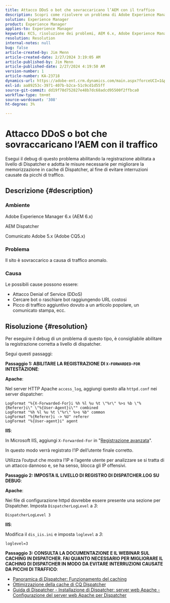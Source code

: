 ```yaml
---
title: Attacco DDoS o bot che sovraccaricano l’AEM con il traffico
description: Scopri come risolvere un problema di Adobe Experience Manager in cui il sito viene sovraccaricato da traffico anomalo.
solution: Experience Manager
product: Experience Manager
applies-to: Experience Manager
keywords: KCS, risoluzione dei problemi, AEM 6.x, Adobe Experience Manager 6.x, AEM Dispatcher, CQ5.x, comunicato Adobe 5.x, Adobe CQ5.x, attacco DDoS, negazione del servizio, bot, sovraccarico, traffico
resolution: Resolution
internal-notes: null
bug: false
article-created-by: Jim Menn
article-created-date: 2/27/2024 3:19:05 AM
article-published-by: Jim Menn
article-published-date: 2/27/2024 4:19:50 AM
version-number: 1
article-number: KA-23718
dynamics-url: https://adobe-ent.crm.dynamics.com/main.aspx?forceUCI=1&pagetype=entityrecord&etn=knowledgearticle&id=68d651f5-1ed5-ee11-9079-6045bd006268
exl-id: aa89253c-3971-407b-b2ca-51c9cd1d55ff
source-git-commit: dd19f78d752827e48b7dc68adcd95500f2ffbca0
workflow-type: tm+mt
source-wordcount: '308'
ht-degree: 3%

---
```


# Attacco DDoS o bot che sovraccaricano l’AEM con il traffico


Esegui il debug di questo problema abilitando la registrazione abilitata a livello di Dispatcher e adotta le misure necessarie per migliorare la memorizzazione in cache di Dispatcher, al fine di evitare interruzioni causate da picchi di traffico.

## Descrizione {#description}


### Ambiente

Adobe Experience Manager 6.x (AEM 6.x)

AEM Dispatcher

Comunicato Adobe 5.x (Adobe CQ5.x)

### Problema

Il sito è sovraccarico a causa di traffico anomalo.

### Causa

Le possibili cause possono essere:

- Attacco Denial of Service (DDoS)
- Cercare bot o raschiare bot raggiungendo URL costosi
- Picco di traffico aggiuntivo dovuto a un articolo popolare, un comunicato stampa, ecc.



## Risoluzione {#resolution}


Per eseguire il debug di un problema di questo tipo, è consigliabile abilitare la registrazione corretta a livello di dispatcher.

Segui questi passaggi:

<b>Passaggio 1: ABILITARE LA REGISTRAZIONE DI `X-FORWARDED-FOR` INTESTAZIONE</b>:

<b>Apache</b>:

Nel server HTTP Apache `access_log`, aggiungi questo alla `httpd.conf` nei server dispatcher:


```
LogFormat "%{X-Forwarded-For}i %h %l %u %t \"%r\" %>s %b \"%{Referer}i\" \"%{User-Agent}i\"" combined
LogFormat "%h %l %u %t \"%r\" %>s %b" common
LogFormat "%{Referer}i -> %U" referer
LogFormat "%{User-agent}i" agent
```


<b>IIS</b>:

In Microsoft IIS, aggiungi `X-Forwarded-For` in &quot;[Registrazione avanzata](https://learn.microsoft.com/en-us/iis/get-started/whats-new-in-iis-85/enhanced-logging-for-iis85)&quot;.

In questo modo verrà registrato l’IP dell’utente finale corretto.

Utilizza l’output che mostra l’IP e l’agente utente per analizzare se si tratta di un attacco dannoso e, se ha senso, blocca gli IP offensivi.

<b>Passaggio 2: IMPOSTA IL LIVELLO DI REGISTRO DI DISPATCHER.LOG SU DEBUG</b>:

<b>Apache</b>:

Nei file di configurazione httpd dovrebbe essere presente una sezione per Dispatcher. Imposta `DispatcherLogLevel` a *3*:

`DispatcherLogLevel 3`

<b>IIS</b>:

Modifica il `dis_iis.ini` e imposta `loglevel` a *3*:

`loglevel=3`

<b>Passaggio 3: CONSULTA LA DOCUMENTAZIONE E IL WEBINAR SUL CACHING IN DISPATCHER. FAI QUANTO NECESSARIO PER MIGLIORARE IL CACHING DI DISPATCHER IN MODO DA EVITARE INTERRUZIONI CAUSATE DA PICCHI DI TRAFFICO</b>:

- [Panoramica di Dispatcher: Funzionamento del caching](https://experienceleague.adobe.com/docs/experience-manager-dispatcher/using/dispatcher.html#how-dispatcher-performs-caching)
- [Ottimizzazione della cache di CQ Dispatcher](https://github.com/cqsupport/webinar-dispatchercache)
- [Guida di Dispatcher - Installazione di Dispatcher: server web Apache - Configurazione del server web Apache per Dispatcher](https://experienceleague.adobe.com/docs/experience-manager-dispatcher/using/getting-started/dispatcher-install.html#apache-web-server-configure-apache-web-server-for-dispatcher)
